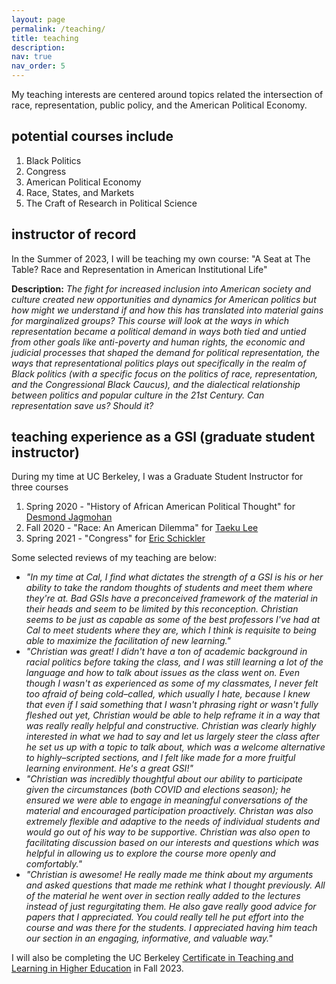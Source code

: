 ```yaml
---
layout: page
permalink: /teaching/
title: teaching
description: 
nav: true
nav_order: 5
---
```


My teaching interests are centered around topics related the intersection of race, representation, public policy, and the American Political Economy.  

## potential courses include 
1. Black Politics
2. Congress
3. American Political Economy
4. Race, States, and Markets
5. The Craft of Research in Political Science

## instructor of record
In the Summer of 2023, I will be teaching my own course: "A Seat at The Table? Race and Representation in American Institutional Life"

**Description:** *The fight for increased inclusion into American society and culture created new opportunities and dynamics for American politics but how might we understand if and how this has translated into material gains for marginalized groups? This course will look at the ways in which representation became a political demand in ways both tied and untied from other goals like anti-poverty and human rights, the economic and judicial processes that shaped the demand for political representation, the ways that representational politics plays out specifically in the realm of Black politics (with a specific focus on the politics of race, representation, and the Congressional Black Caucus), and the dialectical relationship between politics and popular culture in the 21st Century. Can representation save us? Should it?*
  
## teaching experience as a GSI (graduate student instructor)
  During my time at UC Berkeley, I was a Graduate Student Instructor for three courses
1. Spring 2020 - "History of African American Political Thought" for [Desmond Jagmohan](https://polisci.berkeley.edu/people/person/desmond-jagmohan)
2. Fall 2020 - "Race: An American Dilemma" for [Taeku Lee](https://www.gov.harvard.edu/directory/taeku-lee/)
3. Spring 2021 - "Congress" for [Eric Schickler](https://polisci.berkeley.edu/people/person/eric-schickler)

Some selected reviews of my teaching are below: 

- <i>"In my time at Cal, I find what dictates the strength of a GSI is his or her ability to take the random thoughts of students and meet them where they're at. Bad GSIs have a preconceived framework of the material in their heads and seem to be limited by this reconception. Christian seems to be just as capable as some of the best professors I've had at Cal to meet students where they are, which I think is requisite to being able to maximize the facilitation of new learning."</i>
- <i>"Christian was great! I didn't have a ton of academic background in racial politics before taking the class, and I was still learning a lot of the language and how to talk about issues as the class went on. Even though I wasn't as experienced as some of my classmates, I never felt too afraid of being cold–called, which usually I hate, because I knew that even if I said something that I wasn't phrasing right or wasn't fully fleshed out yet, Christian would be able to help reframe it in a way that was really really helpful and constructive. Christian was clearly highly interested in what we had to say and let us largely steer the class after he set us up with a topic to talk about, which was a welcome alternative to highly–scripted sections, and I felt like made for a more fruitful learning environment. He's a great GSI!"</i>
- <i>"Christian was incredibly thoughtful about our ability to participate given the circumstances (both COVID and elections season); he ensured we were able to engage in meaningful conversations of the material and encouraged participation proactively. Christan was also extremely flexible and adaptive to the needs of individual students and would go out of his way to be supportive. Christian was also open to facilitating discussion based on our interests and questions which was helpful in allowing us to explore the course more openly and comfortably."</i>
- <i>"Christian is awesome! He really made me think about my arguments and asked questions that made me rethink what I thought previously. All of the material he went over in section really added to the lectures instead of just regurgitating them. He also gave really good advice for papers that I appreciated. You could really tell he put effort into the course and was there for the students. I appreciated having him teach our section in an engaging, informative, and valuable way."</i>


I will also be completing the UC Berkeley [Certificate in Teaching and Learning in Higher Education](https://gsi.berkeley.edu/programs-services/certificate-program/) in Fall 2023. 
